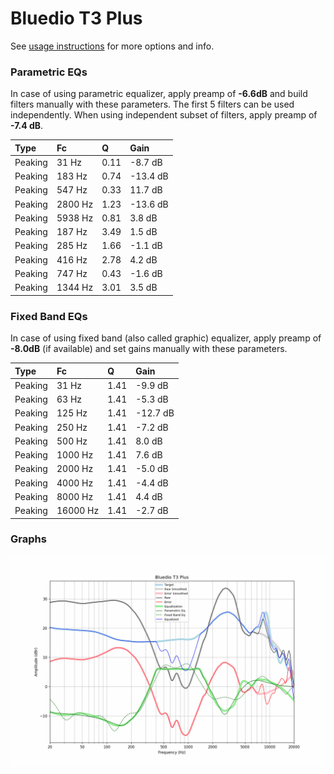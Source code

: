 # Bluedio T3 Plus
See [usage instructions](https://github.com/jaakkopasanen/AutoEq#usage) for more options and info.

### Parametric EQs
In case of using parametric equalizer, apply preamp of **-6.6dB** and build filters manually
with these parameters. The first 5 filters can be used independently.
When using independent subset of filters, apply preamp of **-7.4 dB**.

| Type    | Fc      |    Q | Gain     |
|:--------|:--------|:-----|:---------|
| Peaking | 31 Hz   | 0.11 | -8.7 dB  |
| Peaking | 183 Hz  | 0.74 | -13.4 dB |
| Peaking | 547 Hz  | 0.33 | 11.7 dB  |
| Peaking | 2800 Hz | 1.23 | -13.6 dB |
| Peaking | 5938 Hz | 0.81 | 3.8 dB   |
| Peaking | 187 Hz  | 3.49 | 1.5 dB   |
| Peaking | 285 Hz  | 1.66 | -1.1 dB  |
| Peaking | 416 Hz  | 2.78 | 4.2 dB   |
| Peaking | 747 Hz  | 0.43 | -1.6 dB  |
| Peaking | 1344 Hz | 3.01 | 3.5 dB   |

### Fixed Band EQs
In case of using fixed band (also called graphic) equalizer, apply preamp of **-8.0dB**
(if available) and set gains manually with these parameters.

| Type    | Fc       |    Q | Gain     |
|:--------|:---------|:-----|:---------|
| Peaking | 31 Hz    | 1.41 | -9.9 dB  |
| Peaking | 63 Hz    | 1.41 | -5.3 dB  |
| Peaking | 125 Hz   | 1.41 | -12.7 dB |
| Peaking | 250 Hz   | 1.41 | -7.2 dB  |
| Peaking | 500 Hz   | 1.41 | 8.0 dB   |
| Peaking | 1000 Hz  | 1.41 | 7.6 dB   |
| Peaking | 2000 Hz  | 1.41 | -5.0 dB  |
| Peaking | 4000 Hz  | 1.41 | -4.4 dB  |
| Peaking | 8000 Hz  | 1.41 | 4.4 dB   |
| Peaking | 16000 Hz | 1.41 | -2.7 dB  |

### Graphs
![](./Bluedio%20T3%20Plus.png)